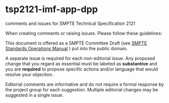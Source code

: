 # tsp2121-imf-app-dpp
comments and issues for SMPTE Technical Specification 2121

When creating comments or raising issues. Please follow these guidelines:

This document is offered as a SMPTE Committee Draft (see [SMPTE Standards Operations Manual](https://www.smpte.org/sites/default/files/SMPTE%20Standards%20OM%20v3.1.pdf) ) put into the public domain.

A separate issue is required for each non-editorial issue. Any proposed change that you regard as essential must be labeled as **substantive** and you are **required** to propose specific actions and/or language that would resolve your objection. 

Editorial comments are informative and do not require a formal response by the project group for each suggestion. Multiple editorial changes may be suggested in a single issue.
